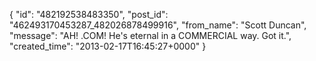  {
   "id": "482192538483350",
   "post_id": "462493170453287_482026878499916",
   "from_name": "Scott Duncan",
   "message": "AH! .COM! He's eternal in a COMMERCIAL way. Got it.",
   "created_time": "2013-02-17T16:45:27+0000"
 }
